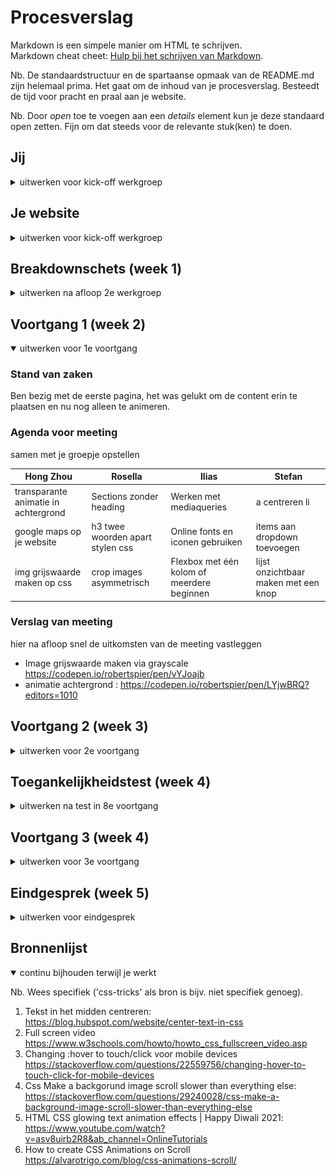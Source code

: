# Procesverslag
Markdown is een simpele manier om HTML te schrijven.  
Markdown cheat cheet: [Hulp bij het schrijven van Markdown](https://github.com/adam-p/markdown-here/wiki/Markdown-Cheatsheet).

Nb. De standaardstructuur en de spartaanse opmaak van de README.md zijn helemaal prima. Het gaat om de inhoud van je procesverslag. Besteedt de tijd voor pracht en praal aan je website.

Nb. Door *open* toe te voegen aan een *details* element kun je deze standaard open zetten. Fijn om dat steeds voor de relevante stuk(ken) te doen.





## Jij

<details>
<summary>uitwerken voor kick-off werkgroep</summary>

### Auteur:
Hong Zhou

#### Je startniveau:
Rood

#### Je focus:
Meer responsive maar surface plane lijkt mij ook heel erg leuk!
 
</details>





## Je website

<details>
<summary>uitwerken voor kick-off werkgroep</summary>

### Je opdracht:
https://www.seoulsista.nl/ (homescherm)
https://www.seoulsista.nl/rotterdam-weena/ (specifieke pagina)

#### Screenshot(s) van de eerste pagina (small screen): 
Landingspagina 
<img src="./images/seoul_sista.png" width="375px" alt="omschrijving van de pagina">

#### Screenshot(s) van de tweede pagina (small screen):
Detailpagina 
<img src="./images/seoul_sista_rotterdam.png" width="375px" alt="omschrijving van de pagina">
 
</details>



## Breakdownschets (week 1)

<details>
<summary>uitwerken na afloop 2e werkgroep</summary>

### de hele pagina: 
<img src="images/breakdownschets.png" width="375px" alt="breakdown van de hele pagina">

### dynamisch deel (bijv menu): 
<img src="images/d_gedeelte_1.png" width="375px" alt="breakdown van een dynamisch deel">

### wellicht nog een dynamisch deel (bijv filter): 
<img src="images/d_gedeelte_2.png" width="375px" alt="breakdown van nog een dynamisch deel">

</details>





## Voortgang 1 (week 2)

<details open>
<summary>uitwerken voor 1e voortgang</summary>

### Stand van zaken
Ben bezig met de eerste pagina, het was gelukt om de content erin te plaatsen en nu nog alleen te animeren.


### Agenda voor meeting
samen met je groepje opstellen

| Hong Zhou      | Rosella         | Ilias    | Stefan       |
| ---            | ---                | ---          | ---              |
| transparante animatie in achtergrond | Sections zonder heading | Werken met mediaqueries | a centreren li    |
| google maps op je website | h3 twee woorden apart stylen css | Online fonts en iconen gebruiken | items aan dropdown toevoegen |
| img grijswaarde maken op css| crop images asymmetrisch | Flexbox met één kolom of meerdere beginnen  | lijst onzichtbaar maken met een knop |


### Verslag van meeting
hier na afloop snel de uitkomsten van de meeting vastleggen

- Image grijswaarde maken via grayscale https://codepen.io/robertspier/pen/vYJoajb
- animatie achtergrond : https://codepen.io/robertspier/pen/LYjwBRQ?editors=1010

</details>





## Voortgang 2 (week 3)

<details>
<summary>uitwerken voor 2e voortgang</summary>

### Stand van zaken
Zojuist begonnen met het begin van mijn tweede pagina, door de ingewikkelde css vroeg ik me af hoe ik het beste mijn css kon verdelen.


### Agenda voor meeting
samen met je groepje opstellen

| Rosella Moens     | Ilias Ouyaliz       | Hong Zhou    | student 4        |
| ---            | ---                | ---          | ---              |
| Js/css header kruisje/hamburger | Hamburgermenu layout| Mag een tweede css pagina?| en dan ik dat    |
| Css tweede html pagina | Css grid grootte | CSS background image cover centreren?| dit wil ik zeker |
| Hoeveel media queries?| Hoe exact namaken? | Hover van afbeelding naar video| ...              |


### Verslag van meeting
hier na afloop snel de uitkomsten van de meeting vastleggen

- heb een link van Rowin gekregen over video achtergrond maar het is mij niet gelukt om met hover de video te activeren. https://www.w3schools.com/howto/howto_css_fullscreen_video.asp
- met background-position center kon ik mijn afbeeldingen mooi in eht midden centreren waardoor ik verder kon.

</details>





## Toegankelijkheidstest (week 4)

<details>
<summary>uitwerken na test in 8e voortgang</summary>

### Bevindingen
Lijst met je bevindingen die in de test naar voren kwamen:

#### Titel eerste bevinding
Hier korte omschrijving (met indien nodig een afbeelding)
Eerste Test, Voiceover, ik kwam erachter dat mijn linkjes niet goed ingeoveogd  zijn.
De content wordt wel goed uitgesproken door de voiceover. 

Hier een omschrijving van hoe het opgelost kan worden.
Mijn navigatie menu was nog een li en er zat nog geen a erin of ervoor waardoor de voiceover het oversloeg. 
Nu heb ik er linkjes van gemaakt en pakt de voiceover ze wel.


#### Titel tweede bevinding. 
Hier korte omschrijving (met indien nodig een afbeelding)
Muis en Toetsenbord, Mijn navigatie wordt momenteel niet gelezen als je er door heen tabt. 
Hier een omschrijving van hoe het opgelost kan worden (met indien nodig een afbeelding)
Hoe het opgelost kan worden is, om er linkjes eraan toe te voegen.

#### Titel volgende bevinding. 
Hier korte omschrijving (met indien nodig een afbeelding)
Contrast mag hoger, met de laag contrast oogziekte is de contrast niet hoog genoeg om de website goed te bezichtigen. Peripheal Field Loss, mijn tekst wat zwart op roze is is niet zo goed te zien door de lage contrast. En wit op roze al helemaal niet.

Hier een omschrijving van hoe het opgelost kan worden (met indien nodig een afbeelding)
Wit niet op roze verwerken, Lettertype grootte bolder maken. Wit op zwart werkt beter voor mensen met een oogbeperking. Een licht naar donker mode.


</details>





## Voortgang 3 (week 4)

<details>
<summary>uitwerken voor 3e voortgang</summary>

### Stand van zaken
Ik had moeite met het uitwerken van enkele details van mijn website. Zoals dat ik op een knop druk en er komen 9 foto's eronder. En een animatie voor de hamburger menu


### Agenda voor meeting
samen met je groepje opstellen

| Hong     | Rosella Moens | Ilias   | Stefan     |
| ---            | ---                | ---          | ---              |
| Met Media queries html (img src) aanpassen  | JS animation            | Flexbox en css grid | ACcordion maken  |
| 9 images toevoegen met 1 button| Darkmode colors in root |Logo in het midden | SVG Stroke uitlijnen naar binnen|
| hamburger menu animatie| Footer flexen               | images width  | Pagina's overeenkomen? |


### Verslag van meeting
hier na afloop snel de uitkomsten van de meeting vastleggen

- met display none kan ik de foto's verbergen en ze displayen met button.

</details>





## Eindgesprek (week 5)

<details>
<summary>uitwerken voor eindgesprek</summary>

### Stand van zaken
Ik had moeite met de iphone 5se ontwerp ik moest veel padding aangeven voor heel weinig effect: <img src="./images/readme/seoulsista_week-5.png" width="375px">
Bij het maken van de screenshots van de website wordt de footer op de een of ander manier niet getoond.

### Screenshot(s)

hier screenshot(s) van je eindresultaat
Iphone 5se
<img src="./images/readme/iphone_5se.png">
De breakpoint 45em
<img src="./images/readme/45em.html.png">
De breakpoint 62.5em
<img src="./images/readme/62.5em.png">

Link naar de website:
<a href="https://hz-design.github.io/Blokweb/"> Klik hier! voor de homepagina</a>

<a href="https://hz-design.github.io/Blokweb/homepage.html"> Klik hier! voor de detailpagina</a>


</details>





## Bronnenlijst

<details open>
<summary>continu bijhouden terwijl je werkt</summary>

Nb. Wees specifiek ('css-tricks' als bron is bijv. niet specifiek genoeg).

1. Tekst in het midden centreren:
https://blog.hubspot.com/website/center-text-in-css
2. Full screen video
https://www.w3schools.com/howto/howto_css_fullscreen_video.asp
3. Changing :hover to touch/click voor mobile devices
https://stackoverflow.com/questions/22559756/changing-hover-to-touch-click-for-mobile-devices
4. Css Make a backgorund image scroll slower than everything else:
https://stackoverflow.com/questions/29240028/css-make-a-background-image-scroll-slower-than-everything-else
5. HTML CSS glowing text animation effects | Happy Diwali 2021:
https://www.youtube.com/watch?v=asv8uirb2R8&ab_channel=OnlineTutorials
6. How to create CSS Animations on Scroll 
https://alvarotrigo.com/blog/css-animations-scroll/

</details>